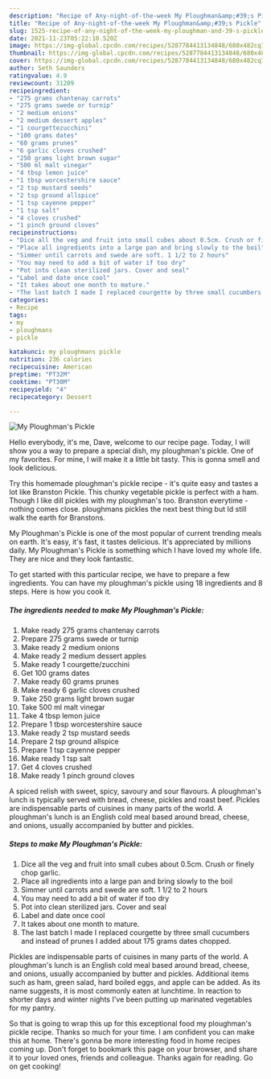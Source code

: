 ```yaml
---
description: "Recipe of Any-night-of-the-week My Ploughman&amp;#39;s Pickle"
title: "Recipe of Any-night-of-the-week My Ploughman&amp;#39;s Pickle"
slug: 1525-recipe-of-any-night-of-the-week-my-ploughman-and-39-s-pickle
date: 2021-11-23T05:22:10.520Z
image: https://img-global.cpcdn.com/recipes/5287784413134848/680x482cq70/my-ploughmans-pickle-recipe-main-photo.jpg
thumbnail: https://img-global.cpcdn.com/recipes/5287784413134848/680x482cq70/my-ploughmans-pickle-recipe-main-photo.jpg
cover: https://img-global.cpcdn.com/recipes/5287784413134848/680x482cq70/my-ploughmans-pickle-recipe-main-photo.jpg
author: Seth Saunders
ratingvalue: 4.9
reviewcount: 31209
recipeingredient:
- "275 grams chantenay carrots"
- "275 grams swede or turnip"
- "2 medium onions"
- "2 medium dessert apples"
- "1 courgettezucchini"
- "100 grams dates"
- "60 grams prunes"
- "6 garlic cloves crushed"
- "250 grams light brown sugar"
- "500 ml malt vinegar"
- "4 tbsp lemon juice"
- "1 tbsp worcestershire sauce"
- "2 tsp mustard seeds"
- "2 tsp ground allspice"
- "1 tsp cayenne pepper"
- "1 tsp salt"
- "4 cloves crushed"
- "1 pinch ground cloves"
recipeinstructions:
- "Dice all the veg and fruit into small cubes about 0.5cm. Crush or finely chop garlic."
- "Place all ingredients into a large pan and bring slowly to the boil"
- "Simmer until carrots and swede are soft. 1 1/2 to 2 hours"
- "You may need to add a bit of water if too dry"
- "Pot into clean sterilized jars. Cover and seal"
- "Label and date once cool"
- "It takes about one month to mature."
- "The last batch I made I replaced courgette by three small cucumbers and instead of prunes I added about 175 grams dates chopped."
categories:
- Recipe
tags:
- my
- ploughmans
- pickle

katakunci: my ploughmans pickle 
nutrition: 236 calories
recipecuisine: American
preptime: "PT32M"
cooktime: "PT30M"
recipeyield: "4"
recipecategory: Dessert

---
```



![My Ploughman&#39;s Pickle](https://img-global.cpcdn.com/recipes/5287784413134848/680x482cq70/my-ploughmans-pickle-recipe-main-photo.jpg)

Hello everybody, it's me, Dave, welcome to our recipe page. Today, I will show you a way to prepare a special dish, my ploughman&#39;s pickle. One of my favorites. For mine, I will make it a little bit tasty. This is gonna smell and look delicious.

Try this homemade ploughman&#39;s pickle recipe - it&#39;s quite easy and tastes a lot like Branston Pickle. This chunky vegetable pickle is perfect with a ham. Though I like dill pickles with my ploughman&#39;s too. Branston everytime - nothing comes close. ploughmans pickles the next best thing but Id still walk the earth for Branstons.

My Ploughman&#39;s Pickle is one of the most popular of current trending meals on earth. It's easy, it's fast, it tastes delicious. It's appreciated by millions daily. My Ploughman&#39;s Pickle is something which I have loved my whole life. They are nice and they look fantastic.


To get started with this particular recipe, we have to prepare a few ingredients. You can have my ploughman&#39;s pickle using 18 ingredients and 8 steps. Here is how you cook it.

<!--inarticleads1-->

##### The ingredients needed to make My Ploughman&#39;s Pickle:

1. Make ready 275 grams chantenay carrots
1. Prepare 275 grams swede or turnip
1. Make ready 2 medium onions
1. Make ready 2 medium dessert apples
1. Make ready 1 courgette/zucchini
1. Get 100 grams dates
1. Make ready 60 grams prunes
1. Make ready 6 garlic cloves crushed
1. Take 250 grams light brown sugar
1. Take 500 ml malt vinegar
1. Take 4 tbsp lemon juice
1. Prepare 1 tbsp worcestershire sauce
1. Make ready 2 tsp mustard seeds
1. Prepare 2 tsp ground allspice
1. Prepare 1 tsp cayenne pepper
1. Make ready 1 tsp salt
1. Get 4 cloves crushed
1. Make ready 1 pinch ground cloves


A spiced relish with sweet, spicy, savoury and sour flavours. A ploughman&#39;s lunch is typically served with bread, cheese, pickles and roast beef. Pickles are indispensable parts of cuisines in many parts of the world. A ploughman&#39;s lunch is an English cold meal based around bread, cheese, and onions, usually accompanied by butter and pickles. 

<!--inarticleads2-->

##### Steps to make My Ploughman&#39;s Pickle:

1. Dice all the veg and fruit into small cubes about 0.5cm. Crush or finely chop garlic.
1. Place all ingredients into a large pan and bring slowly to the boil
1. Simmer until carrots and swede are soft. 1 1/2 to 2 hours
1. You may need to add a bit of water if too dry
1. Pot into clean sterilized jars. Cover and seal
1. Label and date once cool
1. It takes about one month to mature.
1. The last batch I made I replaced courgette by three small cucumbers and instead of prunes I added about 175 grams dates chopped.


Pickles are indispensable parts of cuisines in many parts of the world. A ploughman&#39;s lunch is an English cold meal based around bread, cheese, and onions, usually accompanied by butter and pickles. Additional items such as ham, green salad, hard boiled eggs, and apple can be added. As its name suggests, it is most commonly eaten at lunchtime. In reaction to shorter days and winter nights I&#39;ve been putting up marinated vegetables for my pantry. 

So that is going to wrap this up for this exceptional food my ploughman&#39;s pickle recipe. Thanks so much for your time. I am confident you can make this at home. There's gonna be more interesting food in home recipes coming up. Don't forget to bookmark this page on your browser, and share it to your loved ones, friends and colleague. Thanks again for reading. Go on get cooking!
